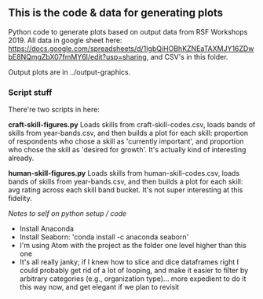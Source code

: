 ## This is the code & data for generating plots
Python code to generate plots based on output data from RSF Workshops 2019. All data in google sheet here: https://docs.google.com/spreadsheets/d/1IgbQiHOBhKZNEaTAXMJY16ZDwbE8NQmgZbX07fmMY6I/edit?usp=sharing, and CSV's in this folder.

Output plots are in ../output-graphics.

### Script stuff
There're two scripts in here:

__craft-skill-figures.py__
Loads skills from craft-skill-codes.csv, loads bands of skills from year-bands.csv, and then builds a plot for each skill: proportion of respondents who chose a skill as 'currently important', and proportion who chose the skill as 'desired for growth'. It's actually kind of interesting already.

__human-skill-figures.py__
Loads skills from human-skill-codes.csv, loads bands of skills from year-bands.csv, and then builds a plot for each skill: avg rating across each skill band bucket. It's not super interesting at this fidelity.


_Notes to self on python setup / code_
- Install Anaconda
- Install Seaborn: 'conda install -c anaconda seaborn'
- I'm using Atom with the project as the folder one level higher than this one
- It's all really janky; if I knew how to slice and dice dataframes right I could probably get rid of a lot of looping, and make it easier to filter by arbitrary categories (e.g., organization type)... more expedient to do it this way now, and get elegant if we plan to revisit


